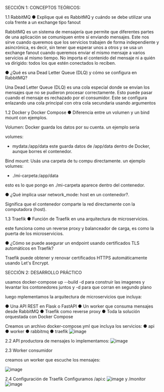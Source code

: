 SECCIÓN 1: CONCEPTOS TEÓRICOS:

1.1 RabbitMQ
● Explique qué es RabbitMQ y cuándo se debe utilizar una cola frente a un
exchange tipo fanout

RabbitMQ es un sistema de mensajería que permite que diferentes partes de una aplicación se comuniquen entre sí enviando mensajes. 
Este nos sirve cuando queremos que los servicios trabajen de forma independiente y asincrónica, es decir, sin tener que esperar unos a otros
y se usa un exchange fanout cuando queremos enviar el mismo mensaje a varios servicios al mismo tiempo. No importa el contenido del mensaje ni a quién va dirigido: todos los que estén conectados lo reciben.

● ¿Qué es una Dead Letter Queue (DLQ) y cómo se configura en RabbitMQ?

Una Dead Letter Queue (DLQ) es una cola especial donde se envían los mensajes que no se pudieron procesar correctamente. Esto puede pasar cuando el mensaje es rechazado por el consumidor. 
Este se configura enlazando una cola principal con otra cola secundaria usando argumentos

1.2 Docker y Docker Compose
● Diferencia entre un volumen y un bind mount con ejemplos.

Volumen: Docker guarda los datos por su cuenta.
un ejemplo seria

volumes:
  - mydata:/app/data
este guarda datos de /app/data dentro de Docker, aunque borres el contenedor.

Bind mount: Usás una carpeta de tu compu directamente.
un ejemplo
volumes:
  - ./mi-carpeta:/app/data

esto es lo que pongo en ./mi-carpeta aparece dentro del contenedor.

● ¿Qué implica usar network_mode: host en un contenedor?.

Significa que el contenedor comparte la red directamente con la computadora (host).

1.3 Traefik
● Función de Traefik en una arquitectura de microservicios.

este funciona como un reverse proxy y balanceador de carga, es como la puerta de los microservicios.

● ¿Cómo se puede asegurar un endpoint usando certificados TLS automáticos
en Traefik?

Traefik puede obtener y renovar certificados HTTPS automáticamente usando Let's Encrypt.

SECCIÓN 2: DESARROLLO PRÁCTICO

usamos docker-compose up --build -d
para construir las imagenes y levantar los contonedores juntos y -d para que corran en segundo plano

luego mplementamos la arquitectura de microservicios que incluya:

● Una API REST en Flask o FastAPI
● Un worker que consuma mensajes desde RabbitMQ
● Traefik como reverse proxy
● Toda la solución orquestada con Docker Compose

Creamos un archivo docker-compose.yml que incluya los servicios:
● api
● worker
● rabbitmq
● traefik
![image](https://github.com/user-attachments/assets/1b17c4a0-2156-45f8-a991-a18c229edd5e)

2.2 API productora de mensajes
lo implementamos:
![image](https://github.com/user-attachments/assets/36e86195-5c02-45bc-b6f9-dbc6f128d911)

2.3 Worker consumidor

creamos un worker que escuche los mensajes:

![image](https://github.com/user-attachments/assets/124efc1c-765b-4ddc-b09c-000d721b3da0)

2.4 Configuración de Traefik
Configuramos /api:c 
![image](https://github.com/user-attachments/assets/60491c83-7c93-4320-a9c5-730ffddf4c7c)
y  /monitor
 ![image](https://github.com/user-attachments/assets/6b680f56-6e31-4523-a64f-64854b3fabef)

